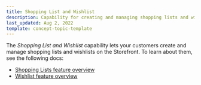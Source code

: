 ```yaml
---
title: Shopping List and Wishlist
description: Capability for creating and managing shopping lists and wishlists.
last_updated: Aug 2, 2022
template: concept-topic-template
---
```


The *Shopping List and Wishlist* capability lets your customers create and manage shopping lists and wishlists on the Storefront. To learn about them, see the following docs:

* [Shopping Lists feature overview](/docs/pbc/all/shopping-list-and-wishlist/{{site.version}}/shopping-lists-feature-overview/shopping-lists-feature-overview.html)
* [Wishlist feature overview](/docs/pbc/all/shopping-list-and-wishlist/{{site.version}}/wishlist-feature-overview.html)
